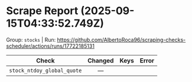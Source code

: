 # Scrape Report (2025-09-15T04:33:52.749Z)

Group: `stocks`  |  Run: https://github.com/AlbertoRoca96/scraping-checks-scheduler/actions/runs/17722185131

| Check | Changed | Keys | Error |
|---|:---:|:--|:--|
| `stock_ntdoy_global_quote` | — |  |  |
